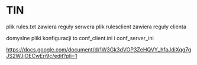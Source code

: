 # TIN


plik rules.txt zawiera reguły serwera
plik rulesclient zawiera reguły clienta

domyslne pliki konfiguracji to conf_client.ini i conf_server_ini

https://docs.google.com/document/d/1W3Gk3dVOP3ZeHQVY_hfaJdiXqg7gJS2WJjOECwEri9c/edit?pli=1